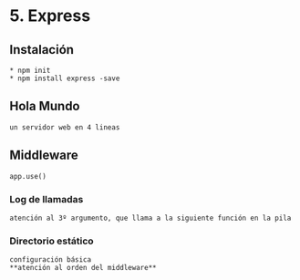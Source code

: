 # 5. Express

## Instalación
	* npm init 
	* npm install express -save

## Hola Mundo
	un servidor web en 4 lineas
## Middleware
	app.use()
### Log de llamadas
	atención al 3º argumento, que llama a la siguiente función en la pila
### Directorio estático
	configuración básica
	**atención al orden del middleware**


	
	

